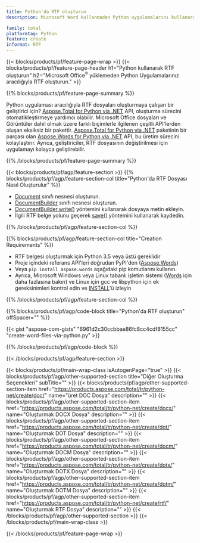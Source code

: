 ```yaml
---
title: Python'da RTF oluşturun
description: Microsoft Word kullanmadan Python uygulamalarını kullanarak RTF dosyası oluşturun. 

family: total
platformtag: Python
feature: create
informat: RTF
---
```

{{< blocks/products/pf/feature-page-wrap >}}
{{< blocks/products/pf/feature-page-header h1="Python kullanarak RTF oluşturun" h2="Microsoft Office<sup>&reg;</sup> yüklemeden Python Uygulamalarınız aracılığıyla RTF oluşturun." >}}

{{% blocks/products/pf/feature-page-summary %}}

Python uygulaması aracılığıyla RTF dosyaları oluşturmaya çalışan bir geliştirici için? [Aspose.Total for Python via .NET](https://products.aspose.com/total/python-net/) API, oluşturma sürecini otomatikleştirmeye yardımcı olabilir. Microsoft Office dosyaları ve Görüntüler dahil olmak üzere farklı biçimlerle ilgilenen çeşitli API'lerden oluşan eksiksiz bir pakettir. [Aspose.Total for Python via .NET](https://products.aspose.com/total/python-net/) paketinin bir parçası olan [Aspose.Words for Python via .NET](https://products.aspose.com/words/python-net/) API, bu üretim sürecini kolaylaştırır. Ayrıca, geliştiriciler, RTF dosyasının değiştirilmesi için uygulamayı kolayca geliştirebilir. 

{{% /blocks/products/pf/feature-page-summary %}}

{{< blocks/products/pf/agp/feature-section >}}
{{% blocks/products/pf/agp/feature-section-col title="Python'da RTF Dosyası Nasıl Oluşturulur" %}}

- [Document](https://reference.aspose.com/words/python-net/aspose.words/document/) sınıfı nesnesi oluşturun.
- [DocumentBuilder](https://reference.aspose.com/words/python-net/aspose.words/documentbuilder/) sınıfı nesnesi oluşturun.
- [DocumentBuilder.write()](https://reference.aspose.com/words/python-net/aspose.words/documentbuilder/write/) yöntemini kullanarak dosyaya metin ekleyin.
- İlgili RTF belge yolunu geçerek [save()](https://reference.aspose.com/words/python-net/aspose.words/document/save/) yöntemini kullanarak kaydedin.

{{% /blocks/products/pf/agp/feature-section-col %}}

{{% blocks/products/pf/agp/feature-section-col title="Creation Requirements" %}}

- RTF belgesi oluşturmak için Python 3.5 veya üstü gereklidir
- Proje içindeki referans API'leri doğrudan PyPI'den ([Aspose.Words](https://pypi.org/project/aspose-words/)) 
- Veya ```pip install aspose.words``` aşağıdaki pip komutlarını kullanın. 
- Ayrıca, Microsoft Windows veya Linux tabanlı işletim sistemi ([Words](https://docs.aspose.com/words/python-net/system-requirements/) için daha fazlasına bakın) ve Linux için gcc ve libpython için ek gereksinimleri kontrol edin ve [INSTALL](https://docs.aspose.com/words/python-net/installation/)'ü izleyin 

{{% /blocks/products/pf/agp/feature-section-col %}}

{{% blocks/products/pf/agp/code-block title="Python'da RTF oluşturun" offSpacer="" %}}

{{< gist "aspose-com-gists" "6961d2c30ccbbae86fc8cc4cdf8155cc" "create-word-files-via-python.py" >}}

{{% /blocks/products/pf/agp/code-block %}}

{{< /blocks/products/pf/agp/feature-section >}}

{{< blocks/products/pf/main-wrap-class isAutogenPage="true" >}}
{{< blocks/products/pf/agp/other-supported-section title="Diğer Oluşturma Seçenekleri" subTitle="" >}}
{{< blocks/products/pf/agp/other-supported-section-item href="https://products.aspose.com/total/tr/python-net/create/doc/" name="üret DOC Dosya" description="" >}}
{{< blocks/products/pf/agp/other-supported-section-item href="https://products.aspose.com/total/tr/python-net/create/docx/" name="Oluşturmak DOCX Dosya" description="" >}}
{{< blocks/products/pf/agp/other-supported-section-item href="https://products.aspose.com/total/tr/python-net/create/dot/" name="Oluşturmak DOT Dosya" description="" >}}
{{< blocks/products/pf/agp/other-supported-section-item href="https://products.aspose.com/total/tr/python-net/create/docm/" name="Oluşturmak DOCM Dosya" description="" >}}
{{< blocks/products/pf/agp/other-supported-section-item href="https://products.aspose.com/total/tr/python-net/create/dotx/" name="Oluşturmak DOTX Dosya" description="" >}}
{{< blocks/products/pf/agp/other-supported-section-item href="https://products.aspose.com/total/tr/python-net/create/dotm/" name="Oluşturmak DOTM Dosya" description="" >}}
{{< blocks/products/pf/agp/other-supported-section-item href="https://products.aspose.com/total/tr/python-net/create/rtf/" name="Oluşturmak RTF Dosya" description="" >}}
{{< /blocks/products/pf/agp/other-supported-section >}}
{{< /blocks/products/pf/main-wrap-class >}}

{{< /blocks/products/pf/feature-page-wrap >}}